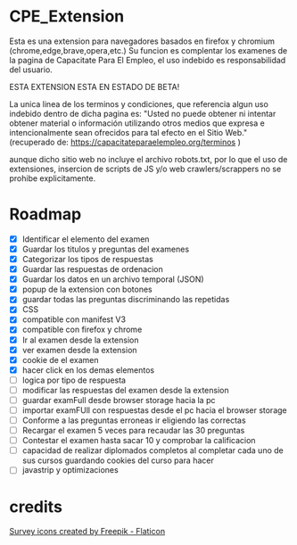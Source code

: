 # CPE_Extension
Esta es una extension para navegadores basados en firefox y chromium (chrome,edge,brave,opera,etc.) 
Su funcion es complentar los examenes de la pagina de Capacitate Para El Empleo, el uso indebido es responsabilidad del usuario.

ESTA EXTENSION ESTA EN ESTADO DE BETA!

La unica linea de los terminos y condiciones, que referencia algun uso indebido dentro de dicha pagina es:
"Usted no puede obtener ni intentar obtener material o información utilizando otros medios que expresa e intencionalmente sean ofrecidos para tal efecto en el Sitio Web." (recuperado de: https://capacitateparaelempleo.org/terminos )

aunque dicho sitio web no incluye el archivo robots.txt, por lo que el uso de extensiones, insercion de scripts de JS y/o web crawlers/scrappers no se prohibe explicitamente.

# Roadmap

- [x] Identificar el elemento del examen
- [x] Guardar los titulos y preguntas del examenes
- [x] Categorizar los tipos de respuestas
- [x] Guardar las respuestas de ordenacion
- [x] Guardar los datos en un archivo temporal (JSON)
- [x] popup de la extension con botones
- [x] guardar todas las preguntas discriminando las repetidas
- [x] CSS
- [x] compatible con manifest V3
- [x] compatible con firefox y chrome
- [x] Ir al examen desde la extension
- [x] ver examen desde la extension
- [x] cookie de el examen  
- [x] hacer click en los demas elementos
- [ ] logica por tipo de respuesta
- [ ] modificar las respuestas del examen desde la extension
- [ ] guardar examFull desde browser storage hacia la pc
- [ ] importar examFUll con respuestas desde el pc hacia el browser storage
- [ ] Conforme a las preguntas erroneas ir eligiendo las correctas 
- [ ] Recargar el examen 5 veces para recaudar las 30 preguntas
- [ ] Contestar el examen hasta sacar 10 y comprobar la calificacion
- [ ] capacidad de realizar diplomados completos al completar cada uno de sus cursos guardando cookies del curso para hacer
- [ ] javastrip y optimizaciones

# credits

<a href="https://www.flaticon.com/free-icons/survey" title="survey icons">Survey icons created by Freepik - Flaticon</a>
